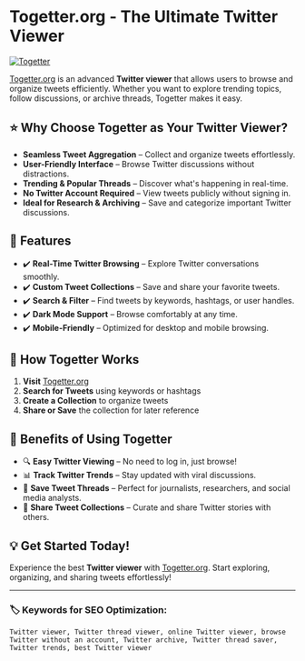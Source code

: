 # Togetter.org - The Ultimate Twitter Viewer

[![Togetter](https://togetter.org/logo.png)](https://togetter.org/)

[Togetter.org](https://togetter.org/) is an advanced **Twitter viewer** that allows users to browse and organize tweets efficiently. Whether you want to explore trending topics, follow discussions, or archive threads, Togetter makes it easy.

## ⭐ Why Choose Togetter as Your Twitter Viewer?

- **Seamless Tweet Aggregation** – Collect and organize tweets effortlessly.
- **User-Friendly Interface** – Browse Twitter discussions without distractions.
- **Trending & Popular Threads** – Discover what's happening in real-time.
- **No Twitter Account Required** – View tweets publicly without signing in.
- **Ideal for Research & Archiving** – Save and categorize important Twitter discussions.

## 🚀 Features

- ✔️ **Real-Time Twitter Browsing** – Explore Twitter conversations smoothly.  
- ✔️ **Custom Tweet Collections** – Save and share your favorite tweets.  
- ✔️ **Search & Filter** – Find tweets by keywords, hashtags, or user handles.  
- ✔️ **Dark Mode Support** – Browse comfortably at any time.  
- ✔️ **Mobile-Friendly** – Optimized for desktop and mobile browsing.  

## 📌 How Togetter Works

1. **Visit** [Togetter.org](https://togetter.org/)
2. **Search for Tweets** using keywords or hashtags
3. **Create a Collection** to organize tweets
4. **Share or Save** the collection for later reference

## 🎯 Benefits of Using Togetter

- 🔍 **Easy Twitter Viewing** – No need to log in, just browse!
- 📊 **Track Twitter Trends** – Stay updated with viral discussions.
- 📂 **Save Tweet Threads** – Perfect for journalists, researchers, and social media analysts.
- 📢 **Share Tweet Collections** – Curate and share Twitter stories with others.

## 💡 Get Started Today!

Experience the best **Twitter viewer** with [Togetter.org](https://togetter.org/). Start exploring, organizing, and sharing tweets effortlessly!

---

### 🏷 Keywords for SEO Optimization:
```plaintext
Twitter viewer, Twitter thread viewer, online Twitter viewer, browse Twitter without an account, Twitter archive, Twitter thread saver, Twitter trends, best Twitter viewer
```

